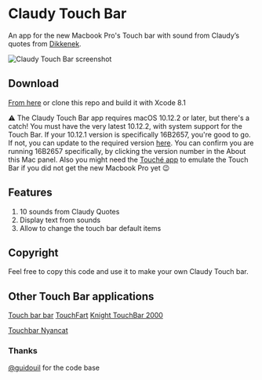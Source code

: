 # Claudy Touch Bar

An app for the new Macbook Pro's Touch bar with sound from Claudy’s quotes from [Dikkenek](https://fr.wikiquote.org/wiki/Dikkenek).

![Claudy Touch Bar screenshot](http://imgur.com/a/eQcPD)

## Download
[From here](https://github.com/pi3r0/PHClaudyTouchBar/releases) or clone this repo and build it with Xcode 8.1

⚠️ The Claudy Touch Bar app requires macOS 10.12.2 or later, but there's a catch! You must have the very latest 10.12.2, with system support for the Touch Bar. If your 10.12.1 version is specifically 16B2657, you're good to go. If not, you can update to the required version [here](https://support.apple.com/kb/dl1897?locale=en_US). You can confirm you are running 16B2657 specifically, by clicking the version number in the About this Mac panel. Also you might need the [Touché app](https://red-sweater.com/touche/) to emulate the Touch Bar if you did not get the new Macbook Pro yet 😉

## Features
1. 10 sounds from Claudy Quotes
2. Display text from sounds
3. Allow to change the touch bar default items 


## Copyright
Feel free to copy this code and use it to make your own Claudy Touch bar.

## Other Touch Bar applications
[Touch bar bar](https://github.com/guidouil/TouchBarBar/releases)
[TouchFart](https://github.com/hungtruong/TouchFart)
[Knight TouchBar 2000](https://github.com/AkdM/KnightTouchBar2000)

[Touchbar Nyancat](https://github.com/avatsaev/touchbar_nyancat)

### Thanks
[@guidouil](https://github.com/guidouil) for the code base
